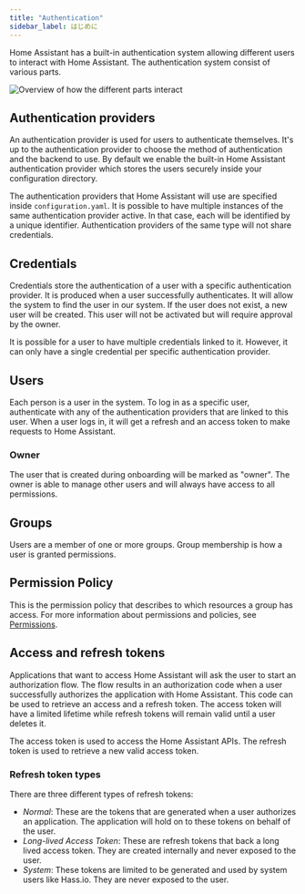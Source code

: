 ```yaml
---
title: "Authentication"
sidebar_label: はじめに
---
```


Home Assistant has a built-in authentication system allowing different users to interact with Home Assistant. The authentication system consist of various parts.

![Overview of how the different parts interact](/img/en/auth/architecture.png)

## Authentication providers

An authentication provider is used for users to authenticate themselves. It's up to the authentication provider to choose the method of authentication and the backend to use. By default we enable the built-in Home Assistant authentication provider which stores the users securely inside your configuration directory.

The authentication providers that Home Assistant will use are specified inside `configuration.yaml`. It is possible to have multiple instances of the same authentication provider active. In that case, each will be identified by a unique identifier. Authentication providers of the same type will not share credentials.

## Credentials

Credentials store the authentication of a user with a specific authentication provider. It is produced when a user successfully authenticates. It will allow the system to find the user in our system. If the user does not exist, a new user will be created. This user will not be activated but will require approval by the owner.

It is possible for a user to have multiple credentials linked to it. However, it can only have a single credential per specific authentication provider.

## Users

Each person is a user in the system. To log in as a specific user, authenticate with any of the authentication providers that are linked to this user. When a user logs in, it will get a refresh and an access token to make requests to Home Assistant.

### Owner

The user that is created during onboarding will be marked as "owner". The owner is able to manage other users and will always have access to all permissions.

## Groups

Users are a member of one or more groups. Group membership is how a user is granted permissions.

## Permission Policy

This is the permission policy that describes to which resources a group has access. For more information about permissions and policies, see [Permissions](auth_permissions.md).

## Access and refresh tokens

Applications that want to access Home Assistant will ask the user to start an authorization flow. The flow results in an authorization code when a user successfully authorizes the application with Home Assistant. This code can be used to retrieve an access and a refresh token. The access token will have a limited lifetime while refresh tokens will remain valid until a user deletes it.

The access token is used to access the Home Assistant APIs. The refresh token is used to retrieve a new valid access token.

### Refresh token types

There are three different types of refresh tokens:

- *Normal*: These are the tokens that are generated when a user authorizes an application. The application will hold on to these tokens on behalf of the user.
- *Long-lived Access Token*: These are refresh tokens that back a long lived access token. They are created internally and never exposed to the user.
- *System*: These tokens are limited to be generated and used by system users like Hass.io. They are never exposed to the user.
